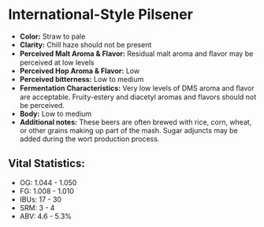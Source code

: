 # International-Style Pilsener

- **Color:** Straw to pale
- **Clarity:** Chill haze should not be present
- **Perceived Malt Aroma & Flavor:** Residual malt aroma and ﬂavor may be perceived at low levels
- **Perceived Hop Aroma & Flavor:** Low
- **Perceived bitterness:** Low to medium
- **Fermentation Characteristics:** Very low levels of DMS aroma and ﬂavor are acceptable. Fruity-estery and diacetyl aromas and flavors should not be perceived.
- **Body:** Low to medium
- **Additional notes:** These beers are often brewed with rice, corn, wheat, or other grains making up part of the mash. Sugar adjuncts may be added during the wort production process.

## Vital Statistics:

- OG: 1.044 - 1.050
- FG: 1.008 - 1.010
- IBUs: 17 - 30
- SRM: 3 - 4
- ABV: 4.6 - 5.3%
